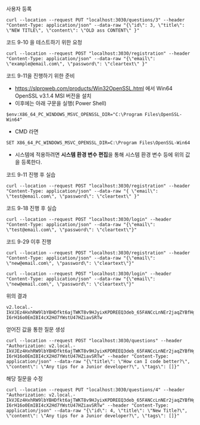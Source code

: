 
사용자 등록
```
curl --location --request PUT "localhost:3030/questions/3" --header "Content-Type: application/json" --data-raw "{\"id\": 3, \"title\": \"NEW TITLE\", \"content\": \"OLD ass CONTENT\" }"
```


코드 9-10 을 테스트하기 위한 요청
```
curl --location --request POST "localhost:3030/registration" --header "Content-Type: application/json" --data-raw "{\"email\": \"example@email.com\", \"password\": \"cleartext\" }"
```

코드 9-11을 진행하기 위한 준비
- https://slproweb.com/products/Win32OpenSSL.html 에서  Win64 OpenSSL v3.1.4  MSI  버전을 설치
- 이후에는 아래 구문을 실행( Power Shell)
```
$env:X86_64_PC_WINDOWS_MSVC_OPENSSL_DIR="C:\Program Files\OpenSSL-Win64"
```
- CMD 라면
```
SET X86_64_PC_WINDOWS_MSVC_OPENSSL_DIR=C:\Program Files\OpenSSL-Win64
```
- 시스템에 적용하려면 **시스템 환경 변수 편집**을 통해 시스템 환경 변수 등에 위의 값을 등록한다.

코드 9-11 진행 후 실습
```
curl --location --request POST "localhost:3030/registration" --header "Content-Type: application/json" --data-raw "{ \"email\": \"test@email.com\", \"password\": \"cleartext\" }"
```

 코드 9-18 진행 후 실습
```
curl --location --request POST "localhost:3030/login" --header "Content-Type: application/json" --data-raw "{\"email\": \"test@email.com\", \"password\": \"cleartext\"}"
```



코드 9-29 이후 진행 

```
curl --location --request POST "localhost:3030/registration" --header "Content-Type: application/json" --data-raw "{\"email\": \"new@email.com\", \"password\": \"cleartext\"}"

```

```
curl --location --request POST "localhost:3030/login" --header "Content-Type: application/json" --data-raw "{\"email\": \"new@email.com\", \"password\": \"cleartext\"}"
```

위의 결과
```
v2.local.-IkVJEz4HxhRW9lbYBHDfkt6ajTWKT8v9HJyixKPDREEQ3deb_65FANCcLnNEr2jaqZYBfHgGflRCBVeNOYHRWM9Nwv7kHTo3KuHqYmhds5c7YelqwxBvR9nkgJrgn2YfkZSuiYshLJV0S-I6rH16o0EmIBI4cX2Hd7YWstU47HZiavSRTw
```

얻어진 값을 통한 질문 생성

```
curl --location --request POST "localhost:3030/questions" --header "Authorization: v2.local.-IkVJEz4HxhRW9lbYBHDfkt6ajTWKT8v9HJyixKPDREEQ3deb_65FANCcLnNEr2jaqZYBfHgGflRCBVeNOYHRWM9Nwv7kHTo3KuHqYmhds5c7YelqwxBvR9nkgJrgn2YfkZSuiYshLJV0S-I6rH16o0EmIBI4cX2Hd7YWstU47HZiavSRTw" --header "Content-Type: application/json" --data-raw "{\"title\": \"How can I code better?\", \"content\": \"Any tips for a Junior developer?\", \"tags\": []}"
```

해당 질문을 수정 

```
curl --location --request PUT "localhost:3030/questions/4" --header "Authorization: v2.local.-IkVJEz4HxhRW9lbYBHDfkt6ajTWKT8v9HJyixKPDREEQ3deb_65FANCcLnNEr2jaqZYBfHgGflRCBVeNOYHRWM9Nwv7kHTo3KuHqYmhds5c7YelqwxBvR9nkgJrgn2YfkZSuiYshLJV0S-I6rH16o0EmIBI4cX2Hd7YWstU47HZiavSRTw" --header "Content-Type: application/json" --data-raw "{\"id\": 4, \"title\": \"New Title?\", \"content\": \"Any tips for a Junior developer?\", \"tags\": []}"
```
